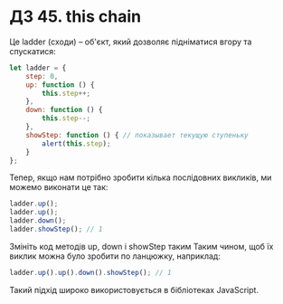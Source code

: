 # ДЗ 45. this chain

Це ladder (сходи) – об'єкт, який дозволяє підніматися вгору та спускатися:

````javascript
let ladder = {
    step: 0,
    up: function () {
        this.step++;
    },
    down: function () {
        this.step--;
    },
    showStep: function () { // показывает текущую ступеньку
        alert(this.step);
    }
};

````
Тепер, якщо нам потрібно зробити кілька послідовних викликів, ми можемо виконати це так:

````javascript
ladder.up();
ladder.up();
ladder.down();
ladder.showStep(); // 1

````

Змініть код методів up, down і showStep таким Таким чином, щоб їх виклик можна було зробити по ланцюжку, наприклад:

````javascript
ladder.up().up().down().showStep(); // 1
````
Такий підхід широко використовується в бібліотеках JavaScript.
